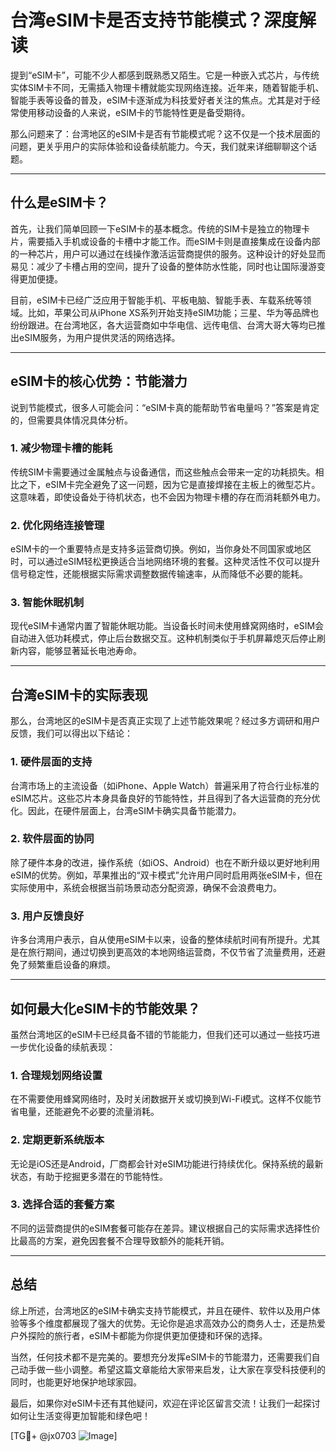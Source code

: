 # 台湾eSIM卡是否支持节能模式？深度解读

提到“eSIM卡”，可能不少人都感到既熟悉又陌生。它是一种嵌入式芯片，与传统实体SIM卡不同，无需插入物理卡槽就能实现网络连接。近年来，随着智能手机、智能手表等设备的普及，eSIM卡逐渐成为科技爱好者关注的焦点。尤其是对于经常使用移动设备的人来说，eSIM卡的节能特性更是备受期待。

那么问题来了：台湾地区的eSIM卡是否有节能模式呢？这不仅是一个技术层面的问题，更关乎用户的实际体验和设备续航能力。今天，我们就来详细聊聊这个话题。

---

## 什么是eSIM卡？

首先，让我们简单回顾一下eSIM卡的基本概念。传统的SIM卡是独立的物理卡片，需要插入手机或设备的卡槽中才能工作。而eSIM卡则是直接集成在设备内部的一种芯片，用户可以通过在线操作激活运营商提供的服务。这种设计的好处显而易见：减少了卡槽占用的空间，提升了设备的整体防水性能，同时也让国际漫游变得更加便捷。

目前，eSIM卡已经广泛应用于智能手机、平板电脑、智能手表、车载系统等领域。比如，苹果公司从iPhone XS系列开始支持eSIM功能；三星、华为等品牌也纷纷跟进。在台湾地区，各大运营商如中华电信、远传电信、台湾大哥大等均已推出eSIM服务，为用户提供灵活的网络选择。

---

## eSIM卡的核心优势：节能潜力

说到节能模式，很多人可能会问：“eSIM卡真的能帮助节省电量吗？”答案是肯定的，但需要具体情况具体分析。

### 1. **减少物理卡槽的能耗**
传统SIM卡需要通过金属触点与设备通信，而这些触点会带来一定的功耗损失。相比之下，eSIM卡完全避免了这一问题，因为它是直接焊接在主板上的微型芯片。这意味着，即使设备处于待机状态，也不会因为物理卡槽的存在而消耗额外电力。

### 2. **优化网络连接管理**
eSIM卡的一个重要特点是支持多运营商切换。例如，当你身处不同国家或地区时，可以通过eSIM轻松更换适合当地网络环境的套餐。这种灵活性不仅可以提升信号稳定性，还能根据实际需求调整数据传输速率，从而降低不必要的能耗。

### 3. **智能休眠机制**
现代eSIM卡通常内置了智能休眠功能。当设备长时间未使用蜂窝网络时，eSIM会自动进入低功耗模式，停止后台数据交互。这种机制类似于手机屏幕熄灭后停止刷新内容，能够显著延长电池寿命。

---

## 台湾eSIM卡的实际表现

那么，台湾地区的eSIM卡是否真正实现了上述节能效果呢？经过多方调研和用户反馈，我们可以得出以下结论：

### 1. **硬件层面的支持**
台湾市场上的主流设备（如iPhone、Apple Watch）普遍采用了符合行业标准的eSIM芯片。这些芯片本身具备良好的节能特性，并且得到了各大运营商的充分优化。因此，在硬件层面上，台湾eSIM卡确实具备节能潜力。

### 2. **软件层面的协同**
除了硬件本身的改进，操作系统（如iOS、Android）也在不断升级以更好地利用eSIM的优势。例如，苹果推出的“双卡模式”允许用户同时启用两张eSIM卡，但在实际使用中，系统会根据当前场景动态分配资源，确保不会浪费电力。

### 3. **用户反馈良好**
许多台湾用户表示，自从使用eSIM卡以来，设备的整体续航时间有所提升。尤其是在旅行期间，通过切换到更高效的本地网络运营商，不仅节省了流量费用，还避免了频繁重启设备的麻烦。

---

## 如何最大化eSIM卡的节能效果？

虽然台湾地区的eSIM卡已经具备不错的节能能力，但我们还可以通过一些技巧进一步优化设备的续航表现：

### 1. **合理规划网络设置**
在不需要使用蜂窝网络时，及时关闭数据开关或切换到Wi-Fi模式。这样不仅能节省电量，还能避免不必要的流量消耗。

### 2. **定期更新系统版本**
无论是iOS还是Android，厂商都会针对eSIM功能进行持续优化。保持系统的最新状态，有助于挖掘更多潜在的节能特性。

### 3. **选择合适的套餐方案**
不同的运营商提供的eSIM套餐可能存在差异。建议根据自己的实际需求选择性价比最高的方案，避免因套餐不合理导致额外的能耗开销。

---

## 总结

综上所述，台湾地区的eSIM卡确实支持节能模式，并且在硬件、软件以及用户体验等多个维度都展现了强大的优势。无论你是追求高效办公的商务人士，还是热爱户外探险的旅行者，eSIM卡都能为你提供更加便捷和环保的选择。

当然，任何技术都不是完美的。要想充分发挥eSIM卡的节能潜力，还需要我们自己动手做一些小调整。希望这篇文章能给大家带来启发，让大家在享受科技便利的同时，也能更好地保护地球家园。

最后，如果你对eSIM卡还有其他疑问，欢迎在评论区留言交流！让我们一起探讨如何让生活变得更加智能和绿色吧！

[TG💪+ @jx0703 ![Image](https://github.com/user-attachments/assets/dbca1d08-cadb-493c-b0ec-ad6f7a83f270)]